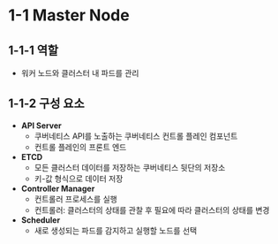 # 1-1 Master Node
## 1-1-1 역할
  - 워커 노드와 클러스터 내 파드를 관리
   
## 1-1-2 구성 요소   
  - **API Server**
    - 쿠버네티스 API를 노출하는 쿠버네티스 컨트롤 플레인 컴포넌트
    - 컨트롤 플레인의 프론트 엔드
  - **ETCD**
    - 모든 클러스터 데이터를 저장하는 쿠버네티스 뒷단의 저장소
    - 키-값 형식으로 데이터 저장
  - **Controller Manager**
    - 컨트롤러 프로세스를 실행
    - 컨트롤러: 클러스터의 상태를 관찰 후 필요에 따라 클러스터의 상태를 변경
  - **Scheduler**
    - 새로 생성되는 파드를 감지하고 실행할 노드를 선택
